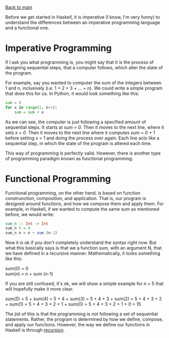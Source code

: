 [Back to main](https://jd-anabi.github.io/functional-programming/)  

Before we get started in Haskell, it is imperative (I know, I'm very funny) to understand the differences between
an imperative programming language and a functional one.

# **Imperative Programming**
If I ask you what programming is, you might say that it is the process of designing sequential steps, that a computer 
follows, which alter the state of the program.  

For example, say you wanted to computer the sum of the integers between
1 and n, inclusively (i.e. 1 + 2 + 3 + ... + n). We could write a simple program that does this for us. In Python, it would
look something like this:
```python
sum = 0
for x in range(1, n+1):
    sum = sum + x
```
As we can see, the computer is just following a specified amount of sequential steps. It starts at *sum = 0*. Then it moves
to the next line, where it sets *x = 0*. Then it moves to the next line where it computes *sum = 0 + 1* before setting *x = 1*
and doing the process over again. Each line acts like a sequential step, in which the state of the program is altered each time.  

This way of programming is perfectly valid. However, there is another type of programming paradigm known as functional programming.

# **Functional Programming**
Functional programming, on the other hand, is based on function construnction, composition, and application. That is, our program is
designed around functions, and how we compose them and apply them. For example, in Haskell, if we wanted to compute the same sum as 
mentioned before, we would write:
```haskell
sum_n :: Int -> Int
sum_n 0 = 0
sum_n n = n + sum (n-1)
```
Now it is ok if you don't completely understand the syntax right now. But what this basically says is that we a function sum, with an
argument N, that we have defined in a recursive manner. Mathematically, it looks something like this:  

sum(0) = 0  
sum(n) = n + sum (n-1)  

If you are still confused, it's ok, we will show a simple example for n = 5 that will hopefully make it more clear.  

sum(5) = 5 + sum(4) = 5 + 4 + sum(3) = 5 + 4 + 3 + sum(2) = 5 + 4 + 3 + 2 + sum(1) = 5 + 4 + 3 + 2 + 1 + sum(0) = 5 + 4 + 3 + 2 + 1 + 0 = 15  

The jist of this is that the programming is not following a set of sequential statements. Rather, the program is determined by how we define, 
compose, and apply our functions. However, the way we define our functions in Haskell is through [recursion](https://jd-anabi.github.io/functional-programming/recursion).
